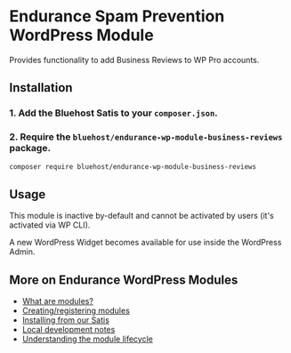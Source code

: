  # Endurance Spam Prevention WordPress Module
 
Provides functionality to add Business Reviews to WP Pro accounts.
 
 ## Installation
 
 ### 1. Add the Bluehost Satis to your `composer.json`.
 
 ### 2. Require the `bluehost/endurance-wp-module-business-reviews` package.
 
 ```bash
 composer require bluehost/endurance-wp-module-business-reviews
 ```
 
 ## Usage
 
 This module is inactive by-default and cannot be activated by users (it's activated via WP CLI).
 
 A new WordPress Widget becomes available for use inside the WordPress Admin.
 
 ## More on Endurance WordPress Modules
 
* <a href="https://github.com/bluehost/endurance-wp-module-loader#endurance-wordpress-modules">What are modules?</a>
* <a href="https://github.com/bluehost/endurance-wp-module-loader#creating--registering-a-module">Creating/registering modules</a>
* <a href="https://github.com/bluehost/endurance-wp-module-loader#installing-from-our-satis">Installing from our Satis</a>
* <a href="https://github.com/bluehost/endurance-wp-module-loader#local-development">Local development notes</a>
* <a href="https://github.com/bluehost/endurance-wp-module-loader#understanding-the-module-lifecycle">Understanding the module lifecycle</a>
